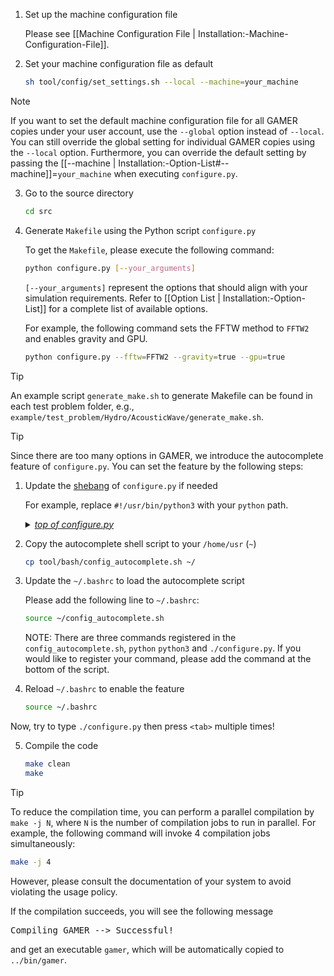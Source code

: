 1. Set up the machine configuration file

   Please see [[Machine Configuration File | Installation:-Machine-Configuration-File]].

<a name="default_setting"></a>

2. Set your machine configuration file as default

   ```bash
   sh tool/config/set_settings.sh --local --machine=your_machine
   ```

> [!NOTE]
> If you want to set the default machine configuration file for all GAMER copies under your user account, use the `--global` option instead of `--local`.
You can still override the global setting for individual GAMER copies using the `--local` option.
Furthermore, you can override the default setting by passing the [[--machine | Installation:-Option-List#--machine]]=`your_machine` when executing `configure.py`. 

3. Go to the source directory

   ```bash
   cd src
   ```

4. Generate `Makefile` using the Python script `configure.py`

   To get the `Makefile`, please execute the following command:

   ```bash
   python configure.py [--your_arguments]
   ```

   `[--your_arguments]` represent the options that should align with your simulation requirements. Refer to [[Option List | Installation:-Option-List]] for a complete list of available options.

   For example, the following command sets the FFTW method to `FFTW2` and enables gravity and GPU.

   ``` bash
   python configure.py --fftw=FFTW2 --gravity=true --gpu=true
   ```

> [!TIP]
> An example script `generate_make.sh` to generate Makefile can be found in each test problem folder,
e.g., `example/test_problem/Hydro/AcousticWave/generate_make.sh`.

> [!TIP]
> Since there are too many options in GAMER, we introduce the autocomplete feature of `configure.py`. You can set the feature by the following steps:
> 1. Update the [shebang](https://en.wikipedia.org/wiki/Shebang_(Unix)) of `configure.py` if needed
>
>    For example, replace `#!/usr/bin/python3` with your `python` path.
>    <details>
>    <summary><u><i>top of configure.py</i></u></summary>
>    <pre>
>    #!/usr/bin/python3
>    """
>    User guides of this script are provided in the following link.
>
>    https://github.com/gamer-project/gamer/wiki/Installation
>
>    """
>    </pre>
>    </details>
>
> 1. Copy the autocomplete shell script to your `/home/usr` (`~`)
>    ```bash
>    cp tool/bash/config_autocomplete.sh ~/
>    ```
>
> 1. Update the `~/.bashrc` to load the autocomplete script
>
>    Please add the following line to `~/.bashrc`:
>    ```bash
>    source ~/config_autocomplete.sh
>    ```
>    NOTE: There are three commands registered in the `config_autocomplete.sh`, `python` `python3` and `./configure.py`.
>          If you would like to register your command, please add the command at the bottom of the script.
>
> 1. Reload `~/.bashrc` to enable the feature
>    ```bash
>    source ~/.bashrc
>    ```
>
> Now, try to type `./configure.py` then press `<tab>` multiple times!

5. Compile the code

   ```bash
   make clean
   make
   ```

> [!TIP]
> To reduce the compilation time, you can perform a parallel
compilation by `make -j N`, where `N` is the number of compilation
jobs to run in parallel. For example, the following command will
invoke 4 compilation jobs simultaneously:
> ```bash
> make -j 4
> ```
> However, please consult the documentation of your system to avoid
violating the usage policy.

If the compilation succeeds, you will see the following message
<pre>
Compiling GAMER --> Successful!
</pre>
and get an executable `gamer`, which will be automatically copied to `../bin/gamer`.
